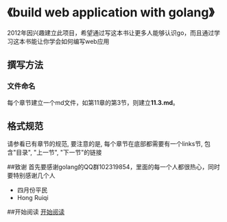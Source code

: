 # 《build web application with golang》
2012年因兴趣建立此项目，希望通过写这本书让更多人能够认识go，而且通过学习这本书能让你学会如何编写web应用

## 撰写方法
### 文件命名
每个章节建立一个md文件，如第11章的第3节，则建立**11.3.md**。

## 格式规范
请参看已有章节的规范, 要注意的是, 每个章节在底部都需要有一个links节, 包含"目录", "上一节", "下一节"的链接

##致谢
首先要感谢golang的QQ群102319854，里面的每一个人都很热心，同时要特别感谢几个人

 - 四月份平民
 - Hong Ruiqi

##开始阅读
[开始阅读](perface.md)